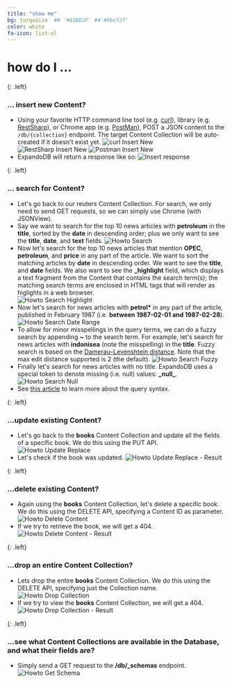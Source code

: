 ```yaml
---
title: "show me"
bg: turquoise  ## '#63BD2F' ##'#9bcf2f'
color: white
fa-icon: list-ol
---
```


# **how do I ...** 

{: .left}
### **... insert new Content?**
- Using your favorite HTTP command line tool (e.g. [curl](https://curl.haxx.se)), library (e.g. [RestSharp](http://restsharp.org/)), or Chrome app 
  (e.g. [PostMan](http://www.getpostman.com)), POST a JSON content to the `/db/{collection}` endpoint. The target Content Collection will be auto-created if it doesn't exist yet.
  ![curl Insert New](img/curl-insert-new.png)  
  ![RestSharp Insert New](img/restsharp-insert-new.png)
  ![Postman Insert New](img/postman-insert-new.png)
- ExpandoDB will return a response like so:
  ![Insert response](img/insert-response.png)  

{: .left}
### **... search for Content?**
- Let's go back to our reuters Content Collection. For search, we only need to send GET requests, so we can simply use Chrome (with JSONView).
- Say we want to search for the top 10 news articles with **petroleum** in the **title**, sorted by the **date** in descending order; 
  plus we only want to see the **title**, **date**, and **text** fields.
  ![Howto Search](img/howto-search-1.png)
- Now let's search for the top 10 news articles that mention **OPEC**, **petroleum**, and **price** in any part of the article.
  We want to sort the matching articles by **date** in descending order. We want to see the **title**, and **date** fields. We also 
  want to see the **_highlight** field, which displays a text fragment from the Content that contains the search term(s); 
  the matching search terms are enclosed in HTML tags that will render as higlights in a web browser.     
  ![Howto Search Highlight](img/howto-search-2.png)
- Now let's search for news articles with **petrol\*** in any part of the article, published in February 1987 
  (i.e. **between 1987-02-01 and 1987-02-28**).
  ![Howto Search Date Range](img/howto-search-3.png)
- To allow for minor misspellings in the query terms, we can do a fuzzy search by appending **~** to the search term. For example, 
  let's search for news articles with **indonisea** (note the misspelling) in the **title**. Fuzzy search is based on the 
  [Damerau–Levenshtein distance](https://en.wikipedia.org/wiki/Damerau%E2%80%93Levenshtein_distance). Note that the max edit distance
  supported is 2 (the default).
  ![Howto Search Fuzzy](img/howto-search-4.png) 
- Finally let's search for news articles with no title. ExpandoDB uses a special token to denote missing (i.e. null) values: **\_null\_**. 
  ![Howto Search Null](img/howto-search-5.png)
- See [this article](http://www.lucenetutorial.com/lucene-query-syntax.html) to learn more about the query syntax.  
  
{: .left}
### **...update existing Content?**
- Let's go back to the **books** Content Collection and update all the fields of a specific book. We do this using the PUT API.
  ![Howto Update Replace](img/howto-update-1.png)
- Let's check if the book was updated.
  ![Howto Update Replace - Result](img/howto-update-2.png)
  
{: .left}
### **...delete existing Content?**
- Again using the **books** Content Collection, let's delete a specific book. We do this using the DELETE API, specifying 
  a Content ID as parameter.
  ![Howto Delete Content](img/howto-delete-1.png)
- If we try to retrieve the book, we will get a 404.
  ![Howto Delete Content - Result](img/howto-delete-2.png)

{: .left}
### **...drop an entire Content Collection?**
- Lets drop the entire **books** Content Collection. We do this using the DELETE API, specifying just the Collection name.
  ![Howto Drop Collection](img/howto-delete-3.png)
- If we try to view the **books** Content Collection, we will get a 404.
  ![Howto Drop Collection - Result](img/howto-delete-4.png)

{: .left}
### **...see what Content Collections are available in the Database, and what their fields are?** 
- Simply send a GET request to the **/db/_schemas** endpoint.
  ![Howto Get Schema](img/howto-get-schema.png)